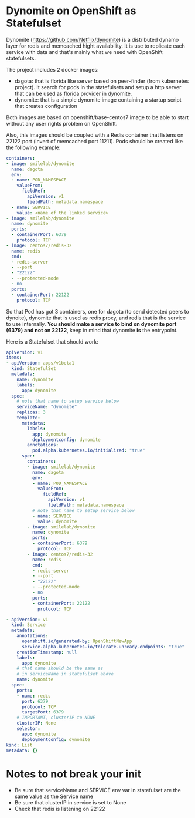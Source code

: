 # Dynomite on OpenShift as Statefulset

Dynomite (https://github.com/Netflix/dynomite) is a distributed dynamo layer for redis and memcached hight availability. It is use to replicate each service with data and that's mainly what we need with OpenShift statefulsets.

The project includes 2 docker images:

- dagota: that is florida like server based on peer-finder (from kubernetes project). It search for pods in the statefulsets and setup a http server that can be used as florida provider in dynomite.
- dynomite: that is a simple dynomite image containing a startup script that creates configuration

Both images are based on openshift/base-centos7 image to be able to start without any user rights problem on OpenShift.

Also, this images should be coupled with a Redis container that listens on 22122 port (invert of memcached port 11211). Pods should be created like the following example:

```yaml
containers:
- image: smilelab/dynomite
  name: dagota
  env:
  - name: POD_NAMESPACE
    valueFrom:
      fieldRef:
        apiVersion: v1
        fieldPath: metadata.namespace
  - name: SERVICE
    value: <name of the linked service>
- image: smilelab/dynomite
  name: dynomite
  ports:
  - containerPort: 6379
    protocol: TCP
- image: centos7/redis-32
  name: redis
  cmd:
  - redis-server
  - --port
  - "22122"
  - --protected-mode
  - no
  ports:
  - containerPort: 22122
    protocol: TCP
```

So that Pod has got 3 containers, one for dagota (to send detected peers to dynoite), dynomite that is used as redis proxy, and redis that is the service to use internally. **You should make a service to bind on dynomite port (6379) and not on 22122**, keep in mind that dynomite **is** the entrypoint.

Here is a Statefulset that should work:

```yaml
apiVersion: v1
items:
- apiVersion: apps/v1beta1
  kind: StatefulSet
  metadata:
    name: dynomite
    labels:
      app: dynomite
  spec:
    # note that name to setup service below
    serviceName: "dynomite"
    replicas: 3
    template:
      metadata:
        labels:
          app: dynomite
          deploymentconfig: dynomite
        annotations:
          pod.alpha.kubernetes.io/initialized: "true"
      spec:
        containers:
        - image: smilelab/dynomite
          name: dagota
          env:
          - name: POD_NAMESPACE
            valueFrom:
              fieldRef:
                apiVersion: v1
                fieldPath: metadata.namespace
          # note that name to setup service below
          - name: SERVICE
            value: dynomite
        - image: smilelab/dynomite
          name: dynomite
          ports:
          - containerPort: 6379
            protocol: TCP
        - image: centos7/redis-32
          name: redis
          cmd:
          - redis-server
          - --port
          - "22122"
          - --protected-mode
          - no
          ports:
          - containerPort: 22122
            protocol: TCP

- apiVersion: v1
  kind: Service
  metadata:
    annotations:
      openshift.io/generated-by: OpenShiftNewApp
      service.alpha.kubernetes.io/tolerate-unready-endpoints: "true"
    creationTimestamp: null
    labels:
      app: dynomite
    # that name should be the same as
    # in serviceName in statefulset above
    name: dynomite
  spec:
    ports:
    - name: redis
      port: 6379
      protocol: TCP
      targetPort: 6379
    # IMPORTANT, clusterIP to NONE
    clusterIP: None
    selector:
      app: dynomite
      deploymentconfig: dynomite
kind: List
metadata: {}
```

# Notes to not break your init

- Be sure that serviceName and SERVICE env var in statefulset are the same value as the Service name
- Be sure that clusterIP in service is set to None
- Check that redis is listening on 22122
